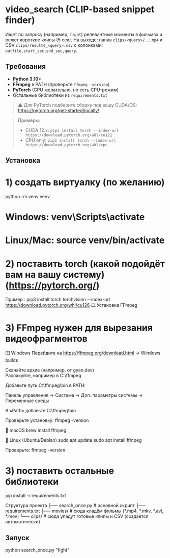 # video_search (CLIP-based snippet finder)

Ищет по запросу (например, `fight`) релевантные моменты в фильмах и режет короткие клипы (5 сек).
На выходе: папка `clips/<query>/...mp4` и CSV `clips/results_<query>.csv` с колонками:
`outfile,start_sec,end_sec,query`.

## Требования

- **Python 3.10+**
- **FFmpeg** в PATH (проверьте `ffmpeg -version`)
- **PyTorch** (GPU желательно, но есть CPU-режим)
- Остальные библиотеки из `requirements.txt`

> ⚠️ Для PyTorch подберите сборку под вашу CUDA/OS:  
> https://pytorch.org/get-started/locally/  

> Примеры:
> - CUDA 12.x: `pip3 install torch --index-url https://download.pytorch.org/whl/cu121`
> - CPU only: `pip3 install torch --index-url https://download.pytorch.org/whl/cpu`

## Установка


# 1) создать виртуалку (по желанию)
python -m venv venv
# Windows: venv\Scripts\activate
# Linux/Mac: source venv/bin/activate

# 2) поставить torch (какой подойдёт вам на вашу систему)(https://pytorch.org/)
Пример : pip3 install torch torchvision --index-url https://download.pytorch.org/whl/cu126
🎞️ Установка FFmpeg

# 3) FFmpeg нужен для вырезания видеофрагментов 

🪟 Windows
Перейдите на https://ffmpeg.org/download.html → Windows builds

Скачайте архив (например, от gyan.dev)  
Распакуйте, например в C:\ffmpeg

Добавьте путь C:\ffmpeg\bin в PATH:

Панель управления → Система → Доп. параметры системы → Переменные среды

В «Path» добавьте C:\ffmpeg\bin

Проверьте установку:
ffmpeg -version

🍎 macOS
brew install ffmpeg

🐧 Linux (Ubuntu/Debian)
sudo apt update
sudo apt install ffmpeg


Проверьте:
ffmpeg -version

# 3) поставить остальные библиотеки
pip install -r requirements.txt


Cтруктура проекта 
├── search_once.py       # основной скрипт
├── requirements.txt
├── movies/              # сюда кладём фильмы (*.mp4, *.mkv, *.avi, *.mov)
└── clips/               # сюда упадут готовые клипы и CSV (создаётся автоматически)


## Запуск

python search_once.py "fight" 
